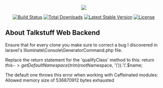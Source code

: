 <p align="center">
<img src="https://laravel.com/assets/img/components/logo-laravel.svg"></p>

<p align="center">
<a href="https://travis-ci.org/laravel/framework"><img src="https://travis-ci.org/laravel/framework.svg" alt="Build Status"></a>
<a href="https://packagist.org/packages/laravel/framework"><img src="https://poser.pugx.org/laravel/framework/d/total.svg" alt="Total Downloads"></a>
<a href="https://packagist.org/packages/laravel/framework"><img src="https://poser.pugx.org/laravel/framework/v/stable.svg" alt="Latest Stable Version"></a>
<a href="https://packagist.org/packages/laravel/framework"><img src="https://poser.pugx.org/laravel/framework/license.svg" alt="License"></a>
</p>

## About Talkstuff Web Backend

Ensure that for every clone you make sure to correct a bug I discovered in laravel's Illuminate\Console\GeneratorCommand.php file.

Replace the return statement for the 'qualifyClass' method to this:
return $this->getDefaultNamespace(trim($rootNamespace, '\\')).'\\'.$name;

The default one throws this error when working with Caffeinated modules:
Allowed memory size of 536870912 bytes exhausted